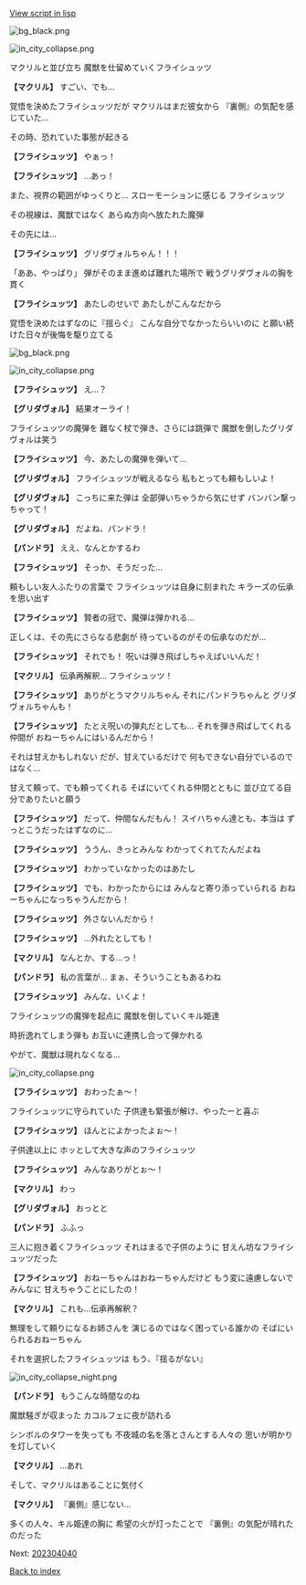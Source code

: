 [View script in lisp](../scripts/202304033.txt)

![bg_black.png](../images/backgrounds/bg_black.png)

![in_city_collapse.png](../images/backgrounds/in_city_collapse.png)

マクリルと並び立ち
魔獣を仕留めていくフライシュッツ

**【マクリル】**
すごい、でも…

覚悟を決めたフライシュッツだが
マクリルはまだ彼女から
『裏側』の気配を感じていた…

その時、恐れていた事態が起きる

**【フライシュッツ】**
やぁっ！

**【フライシュッツ】**
…あっ！

また、視界の範囲がゆっくりと…
スローモーションに感じる
フライシュッツ

その視線は、魔獣ではなく
あらぬ方向へ放たれた魔弾

その先には…

**【フライシュッツ】**
グリダヴォルちゃん！！！

「ああ、やっぱり」
弾がそのまま進めば離れた場所で
戦うグリダヴォルの胸を貫く

**【フライシュッツ】**
あたしのせいで
あたしがこんなだから

覚悟を決めたはずなのに『揺らぐ』
こんな自分でなかったらいいのに
と願い続けた日々が後悔を駆り立てる

![bg_black.png](../images/backgrounds/bg_black.png)

![in_city_collapse.png](../images/backgrounds/in_city_collapse.png)

**【フライシュッツ】**
え…？

**【グリダヴォル】**
結果オーライ！

フライシュッツの魔弾を
難なく杖で弾き、さらには跳弾で
魔獣を倒したグリダヴォルは笑う

**【フライシュッツ】**
今、あたしの魔弾を弾いて…

**【グリダヴォル】**
フライシュッツが戦えるなら
私もとっても頼もしいよ！

**【グリダヴォル】**
こっちに来た弾は
全部弾いちゃうから気にせず
バンバン撃っちゃって！

**【グリダヴォル】**
だよね、パンドラ！

**【パンドラ】**
ええ、なんとかするわ

**【フライシュッツ】**
そっか、そうだった…

頼もしい友人ふたりの言葉で
フライシュッツは自身に刻まれた
キラーズの伝承を思い出す

**【フライシュッツ】**
賢者の冠で、魔弾は弾かれる…

正しくは、その先にさらなる悲劇が
待っているのがその伝承なのだが…

**【フライシュッツ】**
それでも！
呪いは弾き飛ばしちゃえばいいんだ！

**【マクリル】**
伝承再解釈…
フライシュッツ！

**【フライシュッツ】**
ありがとうマクリルちゃん
それにパンドラちゃんと
グリダヴォルちゃんも！

**【フライシュッツ】**
たとえ呪いの弾丸だとしても…
それを弾き飛ばしてくれる仲間が
おねーちゃんにはいるんだから！

それは甘えかもしれない
だが、甘えているだけで
何もできない自分でいるのではなく…

甘えて頼って、でも頼ってくれる
そばにいてくれる仲間とともに
並び立てる自分でありたいと願う

**【フライシュッツ】**
だって、仲間なんだもん！
スイハちゃん達とも、本当は
ずっとこうだったはずなのに…

**【フライシュッツ】**
ううん、きっとみんな
わかってくれてたんだよね

**【フライシュッツ】**
わかっていなかったのはあたし

**【フライシュッツ】**
でも、わかったからには
みんなと寄り添っていられる
おねーちゃんになっちゃうんだから！

**【フライシュッツ】**
外さないんだから！

**【フライシュッツ】**
…外れたとしても！

**【マクリル】**
なんとか、する…っ！

**【パンドラ】**
私の言葉が…
まぁ、そういうこともあるわね

**【フライシュッツ】**
みんな、いくよ！

フライシュッツの魔弾を起点に
魔獣を倒していくキル姫達

時折逸れてしまう弾も
お互いに連携し合って弾かれる

やがて、魔獣は現れなくなる…

![in_city_collapse.png](../images/backgrounds/in_city_collapse.png)

**【フライシュッツ】**
おわったぁ～！

フライシュッツに守られていた
子供達も緊張が解け、やったーと喜ぶ

**【フライシュッツ】**
ほんとによかったよぉ～！

子供達以上に
ホッとして大きな声のフライシュッツ

**【フライシュッツ】**
みんなありがとぉ～！

**【マクリル】**
わっ

**【グリダヴォル】**
おっとと

**【パンドラ】**
ふふっ

三人に抱き着くフライシュッツ
それはまるで子供のように
甘えん坊なフライシュッツだった

**【フライシュッツ】**
おねーちゃんはおねーちゃんだけど
もう変に遠慮しないでみんなに
甘えちゃうことにしたの！

**【マクリル】**
これも…伝承再解釈？

無理をして頼りになるお姉さんを
演じるのではなく困っている誰かの
そばにいられるおねーちゃん

それを選択したフライシュッツは
もう、『揺るがない』

![in_city_collapse_night.png](../images/backgrounds/in_city_collapse_night.png)

**【パンドラ】**
もうこんな時間なのね

魔獣騒ぎが収まった
カコルフェに夜が訪れる

シンボルのタワーを失っても
不夜城の名を落とさんとする人々の
思いが明かりを灯していく

**【マクリル】**
…あれ

そして、マクリルはあることに気付く

**【マクリル】**
『裏側』感じない…

多くの人々、キル姫達の胸に
希望の火が灯ったことで
『裏側』の気配が晴れたのだった


Next: [202304040](202304040.md)

[Back to index](index.md)
